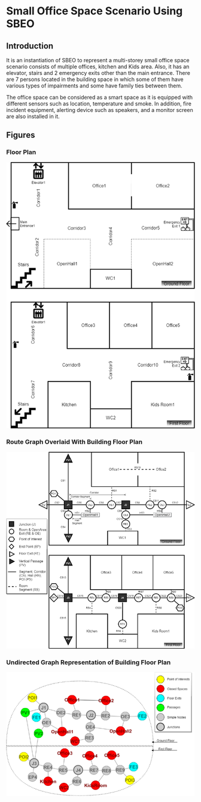 # Small Office Space Scenario Using SBEO

## Introduction
It is an instantiation of SBEO to represent a multi-storey small office space scenario consists of multiple offices, kitchen and Kids area. Also, it has an elevator, stairs and 2 emergency exits other than the main entrance. There are 7 persons located in the building space in which some of them have various types of impairments and some have family ties between them.  

The office space can be considered as a smart space as it is equipped with different sensors such as location, temperature and smoke. In addition, fire incident equipment, alerting device such as speakers, and a monitor screen are also installed in it.

## Figures

### Floor Plan
<p align="center">
  <img src="Figures/FloorPlanOfficeSpace.png"/>
</p>

### Route Graph Overlaid With Building Floor Plan
<p align="center">
  <img src="Figures/RouteGraphOfficeSpace_Detailed.png"/>
</p>

### Undirected Graph Representation of Building Floor Plan
<p align="center">
  <img src="Figures/NodeEdgeGraphOfficeSpace.png"/>
</p>
